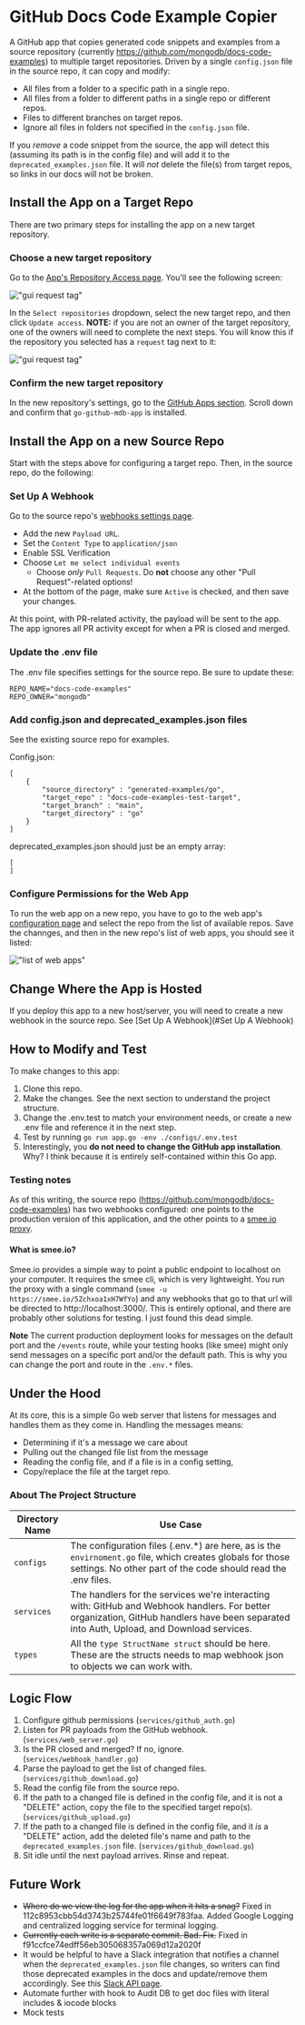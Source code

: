 # GitHub Docs Code Example Copier

A GitHub app that copies generated code snippets and examples from a source repository
(currently https://github.com/mongodb/docs-code-examples)
to multiple target repositories. Driven by a single `config.json` file in the source repo,
it can copy and modify:

- All files from a folder to a specific path in a single repo.
- All files from a folder to different paths in a single repo or different repos.
- Files to different branches on target repos.
- Ignore all files in folders not specified in the `config.json` file.

If you _remove_ a code snippet from the source, the app will detect this (assuming its
path is in the config file) and will add it to the `deprecated_examples.json` file. 
It will *not* delete the file(s) from target repos, so links in our docs will not be 
broken.

## Install the App on a Target Repo
There are two primary steps for installing the app on a new target repository.

### Choose a new target repository
Go to the [App's Repository Access page](https://github.com/apps/go-github-mdb-app/installations/62138132).
You'll see the following screen:

!["gui request tag"](./readme_files/configure_app.png)

In the `Select repositories` dropdown, select the new target repo, and then click 
`Update access`. 
**NOTE:** if you are not an owner of the target repository, one of the owners will need 
to complete the next steps. You will know this if the repository you selected has a 
`request` tag next to it:

!["gui request tag"](./readme_files/request.png)

### Confirm the new target repository
In the new repository's settings, go to the 
[GitHub Apps section](https://github.com/mongodb/stitch-tutorial-todo-backend/settings/installations).
Scroll down and confirm that `go-github-mdb-app` is installed.


## Install the App on a new Source Repo
Start with the steps above for configuring a target repo. Then, in the source repo, 
do the following:

### Set Up A Webhook

Go to the source repo's 
[webhooks settings page](https://github.com/mongodb/docs-code-examples/settings/hooks/).
- Add the new `Payload URL`.
- Set the `Content Type` to `application/json`
- Enable SSL Verification
- Choose `Let me select individual events`
  - Choose *only* `Pull Requests`. Do **not** choose any other "Pull Request"-related
    options! 
- At the bottom of the page, make sure `Active` is checked, and then save your changes.

At this point, with PR-related activity, the payload will be sent to the app. 
The app ignores all PR activity except for when a PR is closed and merged.

### Update the .env file
The .env file specifies settings for the source repo. Be sure to update these:
```
REPO_NAME="docs-code-examples"
REPO_OWNER="mongodb"
```

### Add config.json and deprecated_examples.json files
See the existing source repo for examples.

Config.json:
```
[
    {
        "source_directory" : "generated-examples/go",
        "target_repo" : "docs-code-examples-test-target",
        "target_branch" : "main",
        "target_directory" : "go"
    }
]
```

deprecated_examples.json should just be an empty array:
```
[
]
```

### Configure Permissions for the Web App
To run the web app on a new repo, you have to go to the web app's 
[configuration page](https://github.com/apps/docs-examples-copier/installations/62138132)
and select the repo from the list of available repos. Save the channges, and then in the 
new repo's list of web apps, you should see it listed:

!["list of web apps"](./readme_files/webapps.png)

## Change Where the App is Hosted
If you deploy this app to a new host/server, you will need to create a new webhook 
in the source repo. See [Set Up A Webhook](#Set Up A Webhook)



## How to Modify and Test

To make changes to this app:
1. Clone this repo.
2. Make the changes. See the next section to understand the project structure.
3. Change the .env.test to match your environment needs, or create a new .env file and reference 
   it in the next step.
4. Test by running `go run app.go -env ./configs/.env.test`
5. Interestingly, you **do not need to change the GitHub app installation**. Why? I think 
   because it is entirely self-contained within this Go app. 

### Testing notes
As of this writing, the source repo (https://github.com/mongodb/docs-code-examples) has 
two webhooks configured: one points to the production version of this application, and 
the other points to a [smee.io proxy](https://smee.io/5Zchxoa1xH7WfYo). 

#### What is smee.io?
Smee.io provides a simple way to point a public endpoint to localhost on your computer. 
It requires the smee cli, which is very lightweight. You run the proxy with a single 
command (`smee -u https://smee.io/5Zchxoa1xH7WfYo`) and any webhooks that go to that 
url will be directed to http://localhost:3000/. This is entirely optional, and there are 
probably other solutions for testing. I just found this dead simple.

**Note** The current production deployment looks for messages on the default 
port and the `/events` route, while your testing hooks (like smee) might only send 
messages on a specific port and/or the default path. This is why you can change the 
port and route in the `.env.*` files.

## Under the Hood

At its core, this is a simple Go web server that listens for messages and handles them 
as they come in. Handling the messages means:
- Determining if it's a message we care about
- Pulling out the changed file list from the message
- Reading the config file, and if a file is in a config setting,
- Copy/replace the file at the target repo.

### About The Project Structure

| Directory Name | Use Case                                                                                                                                                                                  |
|----------------|-------------------------------------------------------------------------------------------------------------------------------------------------------------------------------------------|
| `configs`      | The configuration files (.env.*) are here, as is the `envirnoment.go` file, which creates globals for those settings. No other part of the code should read the .env files.               |
| `services`     | The handlers for the services we're interacting with: GitHub and Webhook handlers. For better organization, GitHub handlers have been separated into Auth, Upload, and Download services. |
| `types`        | All the `type StructName struct` should be here. These are the structs needs to map webhook json to objects we can work with.                                                             |

## Logic Flow

1. Configure github permissions (`services/github_auth.go`)
2. Listen for PR payloads from the GitHub webhook. (`services/web_server.go`)
3. Is the PR closed and merged? If no, ignore. (`services/webhook_handler.go`)
4. Parse the payload to get the list of changed files. (`services/github_download.go`)
5. Read the config file from the source repo.
6. If the path to a changed file is defined in the config file, and it is not a 
   "DELETE" action, copy the file to the specified target repo(s). (`services/github_upload.go`)
7. If the path to a changed file is defined in the config file, and it *is* a "DELETE" 
   action, add the deleted file's name and path to the `deprecated_examples.json` file.
   (`services/github_download.go`)
8. Sit idle until the next payload arrives. Rinse and repeat.

## Future Work

- ~~Where do we view the log for the app when it hits a snag?~~
     Fixed in 112c8953cbb54d3743b25744fe01f6649f783faa. Added Google 
     Logging and centralized logging service for terminal logging.
- ~~Currently each write is a separate commit. Bad. Fix.~~
     Fixed in f91ccfce74edff56eb305068357a069d12a2020f
- It would be helpful to have a Slack integration that notifies a channel when the
  `deprecated_examples.json` file changes, so writers can find those deprecated examples 
  in the docs and update/remove them accordingly. See this 
  [Slack API page](https://api.slack.com/messaging/webhooks).
- Automate further with hook to Audit DB to get doc files with literal includes & iocode blocks
- Mock tests